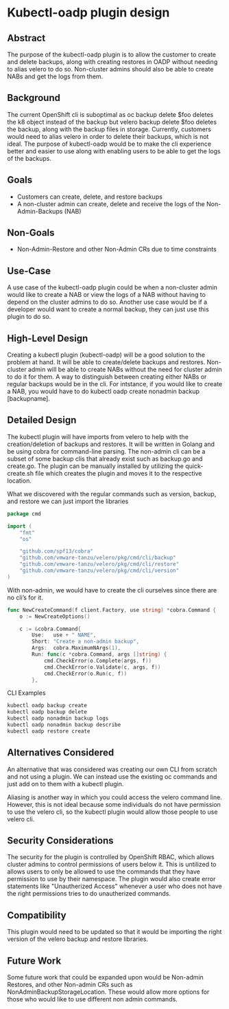 # Kubectl-oadp plugin design

## Abstract
The purpose of the kubectl-oadp plugin is to allow the customer to create and delete backups, along with creating restores in OADP without needing to alias velero to do so. Non-cluster admins should also be able to create NABs and get the logs from them.

## Background
The current OpenShift cli is suboptimal as oc backup delete $foo deletes the k8 object instead of the backup but velero backup delete $foo deletes the backup, along with the backup files in storage. Currently, customers would need to alias velero in order to delete their backups, which is not ideal. The purpose of kubectl-oadp would be to make the cli experience better and easier to use along with enabling users to be able to get the logs of the backups.

## Goals
- Customers can create, delete, and restore backups
- A non-cluster admin can create, delete and receive the logs of the Non-Admin-Backups (NAB)

## Non-Goals
- Non-Admin-Restore and other Non-Admin CRs due to time constraints

## Use-Case
A use case of the kubectl-oadp plugin could be when a non-cluster admin would like to create a NAB or view the logs of a NAB without having to depend on the cluster admins to do so. Another use case would be if a developer would want to create a normal backup, they can just use this plugin to do so.

## High-Level Design
Creating a kubectl plugin (kubectl-oadp) will be a good solution to the problem at hand. It will be able to create/delete backups and restores. Non-cluster admin will be able to create NABs without the need for cluster admin to do it for them. A way to distinguish between creating either NABs or regular backups would be in the cli. For intstance, if you would like to create a NAB, you would have to do kubectl oadp create nonadmin backup [backupname].  

## Detailed Design
The kubectl plugin will have imports from velero to help with the creation/deletion of backups and restores. It will be written in Golang and be using cobra for command-line parsing. The non-admin cli can be a subset of some backup clis that already exist such as backup.go and create.go. The plugin can be manually installed by utilizing the quick-create.sh file which creates the plugin and moves it to the respective location.

What we discovered with the regular commands such as version, backup, and restore we can just import the libraries 

```go
package cmd

import (
	"fmt"
	"os"

	"github.com/spf13/cobra"
	"github.com/vmware-tanzu/velero/pkg/cmd/cli/backup"
	"github.com/vmware-tanzu/velero/pkg/cmd/cli/restore"
	"github.com/vmware-tanzu/velero/pkg/cmd/cli/version"
)
```
With non-admin, we would have to create the cli ourselves since there are no cli’s for it.

```go
func NewCreateCommand(f client.Factory, use string) *cobra.Command {
	o := NewCreateOptions()

	c := &cobra.Command{
		Use:   use + " NAME",
		Short: "Create a non-admin backup",
		Args:  cobra.MaximumNArgs(1),
		Run: func(c *cobra.Command, args []string) {
			cmd.CheckError(o.Complete(args, f))
			cmd.CheckError(o.Validate(c, args, f))
			cmd.CheckError(o.Run(c, f))
		}, 

```
CLI Examples
```sh
kubectl oadp backup create
kubectl oadp backup delete 
kubectl oadp nonadmin backup logs
kubectl oadp nonadmin backup describe 
kubectl oadp restore create
```

## Alternatives Considered
An alternative that was considered was creating our own CLI from scratch and not using a plugin. We can instead use the existing oc commands and just add on to them with a kubectl plugin. 

Aliasing is another way in which you could access the velero command line. However, this is not ideal because some individuals do not have permission to use the velero cli, so the kubectl plugin would allow those people to use velero cli. 

## Security Considerations
The security for the plugin is controlled by OpenShift RBAC, which allows cluster admins to control permissions of users below it. This is untilized to allows users to only be allowed to use the commands that they have permission to use by their namespace. The plugin would also create error statements like "Unautherized Access" whenever a user who does not have the right permissions tries to do unautherized commands.

## Compatibility
This plugin would need to be updated so that it would be importing the right version of the velero backup and restore libraries.

## Future Work
Some future work that could be expanded upon would be Non-admin Restores, and other Non-admin CRs such as NonAdminBackupStorageLocation. These would allow more options for those who would like to use different non admin commands.
